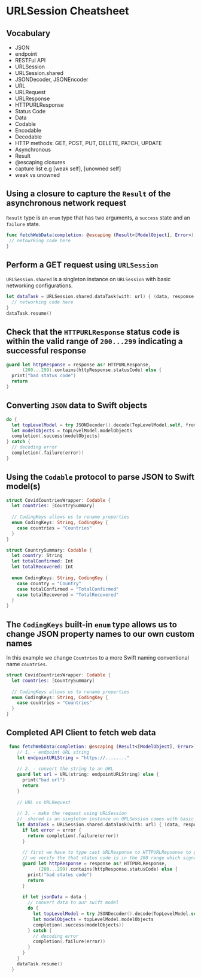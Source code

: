 # URLSession Cheatsheet

## Vocabulary 

* JSON
* endpoint 
* RESTFul API
* URLSession 
* URLSession.shared
* JSONDecoder, JSONEncoder 
* URL 
* URLRequest 
* URLResponse
* HTTPURLResponse
* Status Code
* Data 
* Codable
* Encodable 
* Decodable 
* HTTP methods: GET, POST, PUT, DELETE, PATCH, UPDATE
* Asynchronous
* Result 
* @escaping closures 
* capture list e.g [weak self], [unowned self]
* weak vs unowned 

## Using a closure to capture the `Result` of the asynchronous network request 

`Result` type is an `enum` type that has two arguments, a `success` state and an `failure` state. 

```swift 
func fetchWebData(completion: @escaping (Result<[ModelObject], Error>) -> ()) {
 // netowrking code here
}
```

## Perform a GET request using `URLSession`

`URLSession.shared` is a singleton instance on `URLSession` with basic networking configurations. 

```swift 
let dataTask = URLSession.shared.dataTask(with: url) { (data, response, error) in
  // networking code here
}
dataTask.resume()
```

## Check that the `HTTPURLResponse` status code is within the valid range of `200...299` indicating a successful response

```swift 
guard let httpResponse = response as? HTTPURLResponse,
      (200...299).contains(httpResponse.statusCode) else {
  print("bad status code")
  return
}
```

## Converting `JSON` data to Swift objects 

```swift 
do {
  let topLevelModel = try JSONDecoder().decode(TopLevelModel.self, from: jsonData)
  let modelObjects = topLevelModel.modelObjects
  completion(.success(modelObjects)
} catch {
  // decoding error
  completion(.failure(error))
}
```

## Using the `Codable` protocol to parse JSON to Swift model(s) 

```swift 
struct CovidCountriesWrapper: Codable {
  let countries: [CountrySummary]
  
  // CodingKeys allows us to rename properties
  enum CodingKeys: String, CodingKey {
    case countries = "Countries"
  }
}

struct CountrySummary: Codable {
  let country: String
  let totalConfirmed: Int
  let totalRecovered: Int
  
  enum CodingKeys: String, CodingKey {
    case country = "Country"
    case totalConfirmed = "TotalConfirmed"
    case totalRecovered = "TotalRecovered"
  }
}
```

## The `CodingKeys` built-in `enum` type allows us to change JSON property names to our own custom names

In this example we change `Countries` to a more Swift naming conventional name `countries`. 

```swift 
struct CovidCountriesWrapper: Codable {
  let countries: [CountrySummary]
  
  // CodingKeys allows us to rename properties
  enum CodingKeys: String, CodingKey {
    case countries = "Countries"
  }
}
```

## Completed API Client to fetch web data 

```swift 
 func fetchWebData(completion: @escaping (Result<[ModelObject], Error>) -> ()) {
    // 1. - endpoint URL string
    let endpointURLString = "https://........"
    
    // 2. - convert the string to an URL
    guard let url = URL(string: endpointURLString) else {
      print("bad url")
      return
    }
    
    // URL vs URLRequest
    
    // 3. - make the request using URLSession
    // .shared is an singleton instance on URLSession comes with basic configuration needed for most requests
    let dataTask = URLSession.shared.dataTask(with: url) { (data, response, error) in
      if let error = error {
        return completion(.failure(error))
      }
      
      // first we have to type cast URLResponse to HTTPURLRepsonse to get access to the status code
      // we verify the that status code is in the 200 range which signals all went well with the GET request
      guard let httpResponse = response as? HTTPURLResponse,
            (200...299).contains(httpResponse.statusCode) else {
        print("bad status code")
        return
      }
      
      if let jsonData = data {
        // convert data to our swift model
        do {
          let topLevelModel = try JSONDecoder().decode(TopLevelModel.self, from: jsonData)
          let modelObjects = topLevelModel.modelObjects
          completion(.success(modelObjects))
        } catch {
          // decoding error
          completion(.failure(error))
        }
      }
    }
    dataTask.resume()
  }
```
